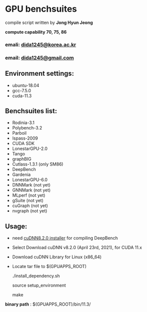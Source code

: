 # GPU benchsuites 
compile script written by **Jong Hyun Jeong**

**compute capability 70, 75, 86**

### emali: dida1245@korea.ac.kr
### email: dida1245@gmail.com

## Environment settings:
* ubuntu-18.04
* gcc-7.5.0
* cuda-11.3

## Benchsuites list: 
* Rodinia-3.1
* Polybench-3.2
* Parboil
* Ispass-2009
* CUDA SDK
* LonestarGPU-2.0
* Tango
* graphBIG
* Cutlass-1.3.1 (only SM86)
* DeepBench
* Gardenia
* LonestarGPU-6.0
* DNNMark (not yet)
* GNNMark (not yet)
* MLperf (not yet)
* gSuite (not yet)
* cuGraph (not yet) 
* nvgraph (not yet)

## Usage:
* need [cuDNN8.2.0 installer](https://developer.nvidia.com/rdp/cudnn-archive) for compiling DeepBench
* Select Download cuDNN v8.2.0 (April 23rd, 2021), for CUDA 11.x
* Download cuDNN Library for Linux (x86_64)
* Locate tar file to $(GPUAPPS_ROOT)
	
	./install_dependency.sh 

	source setup_environment

	make
	
**binary path** : $(GPUAPPS_ROOT)/bin/11.3/
